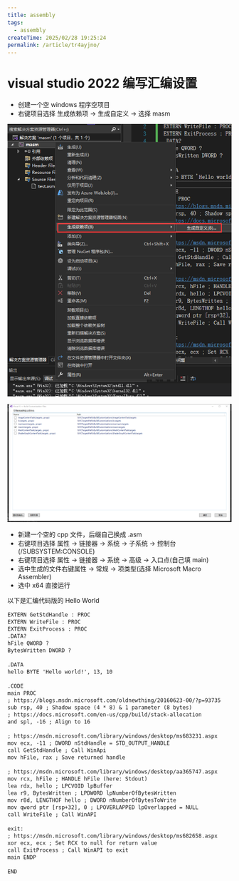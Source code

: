 ```yaml
---
title: assembly
tags:
  - assembly
createTime: 2025/02/28 19:25:24
permalink: /article/tr4ayjno/
---
```

# visual studio 2022 编写汇编设置
+ 创建一个空 windows 程序空项目
+ 右键项目选择 生成依赖项 -> 生成自定义 -> 选择 masm

![](../images/c&cpp/assembly/1.png)

![](../images/c&cpp/assembly/2.png)

+ 新建一个空的 cpp 文件，后缀自己换成 .asm
+ 右键项目选择 属性 -> 链接器 -> 系统 -> 子系统 -> 控制台 (/SUBSYSTEM:CONSOLE)  
+ 右键项目选择 属性 -> 链接器 -> 系统 -> 高级 -> 入口点(自己填 main)
+ 选中生成的文件右键属性 -> 常规 -> 项类型(选择 Microsoft Macro Assembler)
+ 选中 x64 直接运行

以下是汇编代码版的 Hello World

```plain
EXTERN GetStdHandle : PROC
EXTERN WriteFile : PROC
EXTERN ExitProcess : PROC
.DATA?
hFile QWORD ?
BytesWritten DWORD ?

.DATA
hello BYTE 'Hello world!', 13, 10

.CODE
main PROC
; https://blogs.msdn.microsoft.com/oldnewthing/20160623-00/?p=93735
sub rsp, 40 ; Shadow space (4 * 8) & 1 parameter (8 bytes)
; https://docs.microsoft.com/en-us/cpp/build/stack-allocation
and spl, -16 ; Align to 16

; https://msdn.microsoft.com/library/windows/desktop/ms683231.aspx
mov ecx, -11 ; DWORD nStdHandle = STD_OUTPUT_HANDLE
call GetStdHandle ; Call WinApi
mov hFile, rax ; Save returned handle

; https://msdn.microsoft.com/library/windows/desktop/aa365747.aspx
mov rcx, hFile ; HANDLE hFile (here: Stdout)
lea rdx, hello ; LPCVOID lpBuffer
lea r9, BytesWritten ; LPDWORD lpNumberOfBytesWritten
mov r8d, LENGTHOF hello ; DWORD nNumberOfBytesToWrite
mov qword ptr [rsp+32], 0 ; LPOVERLAPPED lpOverlapped = NULL
call WriteFile ; Call WinAPI

exit:
; https://msdn.microsoft.com/library/windows/desktop/ms682658.aspx
xor ecx, ecx ; Set RCX to null for return value
call ExitProcess ; Call WinAPI to exit
main ENDP

END
```

